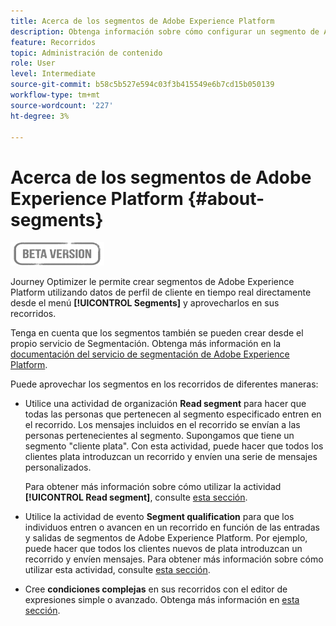 ```yaml
---
title: Acerca de los segmentos de Adobe Experience Platform
description: Obtenga información sobre cómo configurar un segmento de Adobe Experience Platform
feature: Recorridos
topic: Administración de contenido
role: User
level: Intermediate
source-git-commit: b58c5b527e594c03f3b415549e6b7cd15b050139
workflow-type: tm+mt
source-wordcount: '227'
ht-degree: 3%

---
```


# Acerca de los segmentos de Adobe Experience Platform {#about-segments}

![](../assets/do-not-localize/badge.png)

Journey Optimizer le permite crear segmentos de Adobe Experience Platform utilizando datos de perfil de cliente en tiempo real directamente desde el menú **[!UICONTROL Segments]** y aprovecharlos en sus recorridos.

Tenga en cuenta que los segmentos también se pueden crear desde el propio servicio de Segmentación. Obtenga más información en la [documentación del servicio de segmentación de Adobe Experience Platform](https://experienceleague.adobe.com/docs/experience-platform/segmentation/home.html).

Puede aprovechar los segmentos en los recorridos de diferentes maneras:

* Utilice una actividad de organización **Read segment** para hacer que todas las personas que pertenecen al segmento especificado entren en el recorrido. Los mensajes incluidos en el recorrido se envían a las personas pertenecientes al segmento. Supongamos que tiene un segmento &quot;cliente plata&quot;. Con esta actividad, puede hacer que todos los clientes plata introduzcan un recorrido y envíen una serie de mensajes personalizados.

   Para obtener más información sobre cómo utilizar la actividad **[!UICONTROL Read segment]**, consulte [esta sección](../building-journeys/read-segment.md#configuring-segment-trigger-activity).

* Utilice la actividad de evento **Segment qualification** para que los individuos entren o avancen en un recorrido en función de las entradas y salidas de segmentos de Adobe Experience Platform. Por ejemplo, puede hacer que todos los clientes nuevos de plata introduzcan un recorrido y envíen mensajes. Para obtener más información sobre cómo utilizar esta actividad, consulte [esta sección](../building-journeys/segment-qualification-events.md).

* Cree **condiciones complejas** en sus recorridos con el editor de expresiones simple o avanzado. Obtenga más información en [esta sección](../building-journeys/condition-activity.md#using-a-segment).
